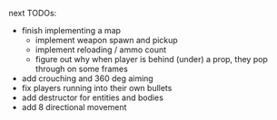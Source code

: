 next TODOs:
* finish implementing a map
  * implement weapon spawn and pickup
  * implement reloading / ammo count
  * figure out why when player is behind (under) a prop, they pop through on some frames
* add crouching and 360 deg aiming
* fix players running into their own bullets
* add destructor for entities and bodies
* add 8 directional movement

